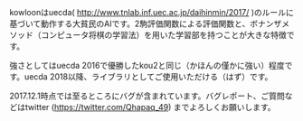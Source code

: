 kowloonはuecda( http://www.tnlab.inf.uec.ac.jp/daihinmin/2017/ )のルールに基づいて動作する大貧民のAIです。2駒評価関数による評価関数と、ボナンザメソッド（コンピュータ将棋の学習法）を用いた学習部を持つことが大きな特徴です。

強さとしてはuecda 2016で優勝したkou2と同じ（かほんの僅かに強い）程度です。uecda 2018以降、ライブラリとしてご使用いただける（はず）です。

2017.12.1時点では至るところにバグが含まれています。バグレポート、ご質問などはtwitter (https://twitter.com/Qhapaq_49) までよろしくお願いします。